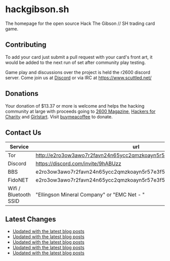 # hackgibson.sh
The homepage for the open source Hack The Gibson // SH trading card game.


## Contributing

To add your card just submit a pull request with your card's front art, it would be added to the next run of set after community play testing.

Game play and discussions over the project is held the r2600 discord server. Come join us at [Discord](https://discord.com/invite/9hABUzz) or via IRC at https://www.scuttled.net/


## Donations

Your donation of $13.37 or more is welcome and helps the hacking community at large with proceeds going to [2600 Magazine](https://2600.com/), [Hackers for Charity](https://hackersforcharity.org) and [Girlstart](https://girlstart.org).  Visit [buymeacoffee](https://www.buymeacoffee.com/hackgibson.sh) to donate.


## Contact Us

Service | url
-|-
Tor | http://e2ro3ow3awo7r2favn24n65ycc2qmzkoayn5r57e3f56nvjwdcgg32ad.onion
Discord | https://discord.com/invite/9hABUzz
BBS | e2ro3ow3awo7r2favn24n65ycc2qmzkoayn5r57e3f56nvjwdcgg32ad.onion:23
FidoNET | e2ro3ow3awo7r2favn24n65ycc2qmzkoayn5r57e3f56nvjwdcgg32ad.onion:24554
Wifi / Bluetooth SSID | "Ellingson Mineral Company" or "EMC Net - <fidonet address>"

## Latest Changes
<!-- BLOG-POST-LIST:START -->
- [Updated with the latest blog posts](https://github.com/DFW2600/hackgibson.sh/commit/dd0404c959b6b728f0784f97d650bc40841aba37)
- [Updated with the latest blog posts](https://github.com/DFW2600/hackgibson.sh/commit/09dba03838aeb3afd8f2498877b9373146509d4f)
- [Updated with the latest blog posts](https://github.com/DFW2600/hackgibson.sh/commit/fe95cd69f9aefa6f7bbb24325bcb8a2efb5f7d2c)
- [Updated with the latest blog posts](https://github.com/DFW2600/hackgibson.sh/commit/837c0878410e73c54b3258ee60cc4fa5582126e4)
- [Updated with the latest blog posts](https://github.com/DFW2600/hackgibson.sh/commit/4878c6e0eb998beb63368c64e6a80473c8d78b1a)
<!-- BLOG-POST-LIST:END -->
